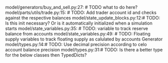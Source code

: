 model/generators/buy_and_sell.py:27:        # TODO what to do here?
model/parts/utils/trade.py:15:        # TODO: Add trader account id and checks against the respective balances
model/state_update_blocks.py:12:# TODO: Is this init necessary? Or is it automatically initialized when a simulation starts
model/state_variables.py:35:    # TODO: variable to track reserve balance from accounts
model/state_variables.py:49:    # TODO: Floating supply variables to track floating supply as calulated by accounts Generator
model/types.py:14:# TODO: Use decimal precision according to celo account balance precision
model/types.py:31:# TODO: Is there a better type for the below classes then TypedDicts?
